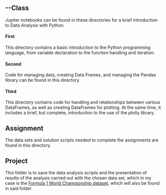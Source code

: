 ## --Class
Jupiter notebooks can be found in these directories for a brief introduction to Data Analysis with Python.
#### First
This directory contains a basic introduction to the Python programming language, from variable declaration to the function handling and iteration.
#### Second
Code for managing data, creating Data Frames, and managing the Pandas library can be found in this directory.
#### Third
This directory contains code for handling and relationships between various DataFrames, as well as creating DataFrames for plotting.
At the same time, it includes a brief, but complete, introduction to the use of the plotly library.
## Assignment
The data sets and solution scripts needed to complete the assignments are found in this directory.
## Project
This folder is to save the data analysis scripts and the presentation of results of the analysis carried out with the chosen data set, which in my case is the [Formula 1 World Championship dataset](https://www.kaggle.com/datasets/rohanrao/formula-1-world-championship-1950-2020), which will also be found in said folder.
